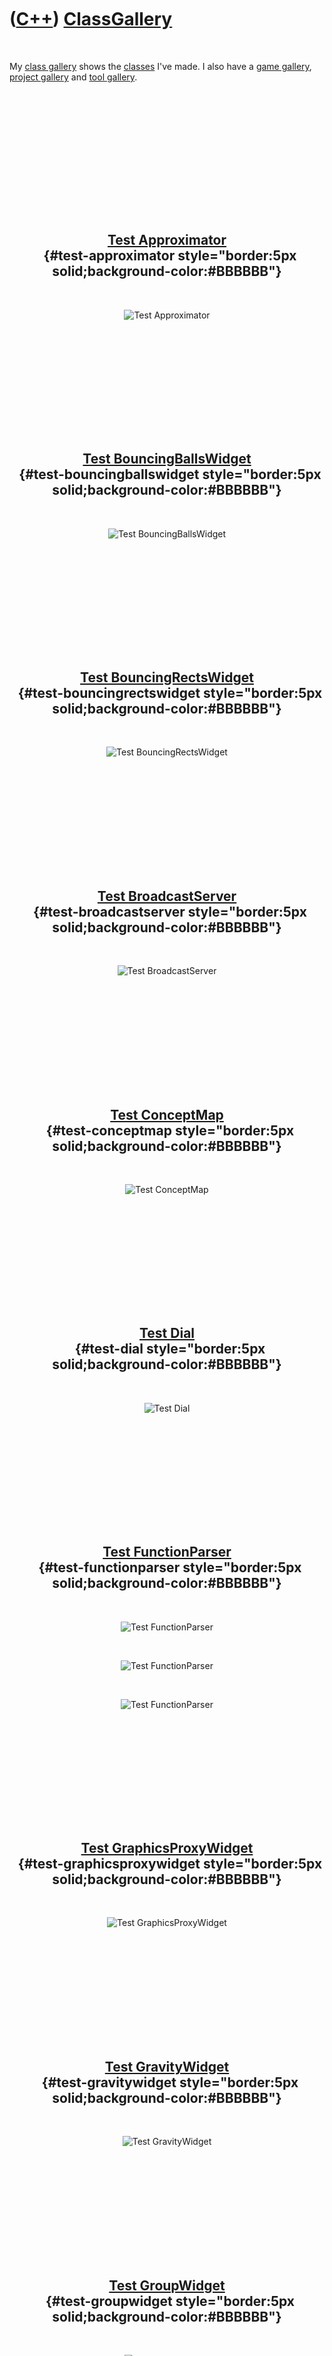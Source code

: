 



 

 

 

 

 

([C++](Cpp.htm)) [ClassGallery](CppClassGallery.htm)
====================================================

 

My [class gallery](CppClassGallery.htm) shows the
[classes](CppClass.htm) I've made. I also have a [game
gallery](GameGallery.htm), [project gallery](ProjectGallery.htm) and
[tool gallery](ToolGallery.htm).

 

<div style="text-align:center;">

 

 

 

 

 

 \
[Test Approximator](ToolTestApproximator.htm)\
  {#test-approximator style="border:5px solid;background-color:#BBBBBB"}
----------------------------------------------

 

![Test Approximator](ToolTestApproximator_1_0.png)

 

 

 

 

 

 \
[Test BouncingBallsWidget](ToolTestBouncingBallsWidget.htm)\
  {#test-bouncingballswidget style="border:5px solid;background-color:#BBBBBB"}
------------------------------------------------------------

 

![Test BouncingBallsWidget](ToolTestBouncingBallsWidget_1_0.png)

 

 

 

 

 

 \
[Test BouncingRectsWidget](ToolTestBouncingRectsWidget.htm)\
  {#test-bouncingrectswidget style="border:5px solid;background-color:#BBBBBB"}
------------------------------------------------------------

 

![Test BouncingRectsWidget](ToolTestBouncingRectsWidget_1_0.png)

 

 

 

 

 

 \
[Test BroadcastServer](ToolTestBroadcastServer.htm)\
  {#test-broadcastserver style="border:5px solid;background-color:#BBBBBB"}
----------------------------------------------------

 

![Test BroadcastServer](ToolTestBroadcastServer_1_0.png)

 

 

 

 

 

 \
[Test ConceptMap](ToolTestConceptMap.htm)\
  {#test-conceptmap style="border:5px solid;background-color:#BBBBBB"}
------------------------------------------

 

![Test ConceptMap](ToolTestConceptMap_1_0.png)

 

 

 

 

 

 \
[Test Dial](ToolTestDial.htm)\
  {#test-dial style="border:5px solid;background-color:#BBBBBB"}
------------------------------

 

![Test Dial](ToolTestDial_1_1.png)

 

 

 

 

 

 \
[Test FunctionParser](ToolTestFunctionParser.htm)\
  {#test-functionparser style="border:5px solid;background-color:#BBBBBB"}
--------------------------------------------------

 

![Test FunctionParser](ToolTestFunctionParser_1_0.png)

 

![Test FunctionParser](ToolTestFunctionParser_2_0.png)

 

![Test FunctionParser](ToolTestFunctionParser_2_1.png)

 

 

 

 

 

 \
[Test GraphicsProxyWidget](ToolTestGraphicsProxyWidget.htm)\
  {#test-graphicsproxywidget style="border:5px solid;background-color:#BBBBBB"}
------------------------------------------------------------

 

![Test GraphicsProxyWidget](ToolTestGraphicsProxyWidget_0_1.png)

 

 

 

 

 

 \
[Test GravityWidget](ToolTestGravityWidget.htm)\
  {#test-gravitywidget style="border:5px solid;background-color:#BBBBBB"}
------------------------------------------------

 

![Test GravityWidget](ToolTestGravityWidget_0_1.png)

 

 

 

 

 

 \
[Test GroupWidget](ToolTestGroupWidget.htm)\
  {#test-groupwidget style="border:5px solid;background-color:#BBBBBB"}
--------------------------------------------

 

![Test GroupWidget](ToolTestGroupWidget_1_0.png)

 

 

 

 

 

 \
[Test Led](ToolTestLed.htm)\
  {#test-led style="border:5px solid;background-color:#BBBBBB"}
----------------------------

 

![Test Led](ToolTestLed_1_0.png)

 

![Test Led](ToolTestLed_1_1.png)

 

 

 

 

 

 \
[Test ManyDigitNewick](ToolTestManyDigitNewick.htm)\
  {#test-manydigitnewick style="border:5px solid;background-color:#BBBBBB"}
----------------------------------------------------

 

![Test ManyDigitNewick](ToolTestManyDigitNewick_1_0.png)

 

 

 

 

 

 \
[Test MultiApproximator](ToolTestMultiApproximator.htm)\
  {#test-multiapproximator style="border:5px solid;background-color:#BBBBBB"}
--------------------------------------------------------

 

![Test MultiApproximator](ToolTestMultiApproximator_1_0.png)

 

 

 

 

 

 \
[Test ndsmake](ToolTestNdsmake.htm)\
  {#test-ndsmake style="border:5px solid;background-color:#BBBBBB"}
------------------------------------

 

![Test ndsmake](ToolTestNdsmake_1_0.png)

 

 

 

 

 

 \
[Test NewickVector](ToolTestNewickVector.htm)\
  {#test-newickvector style="border:5px solid;background-color:#BBBBBB"}
----------------------------------------------

 

![Test NewickVector](ToolTestNewickVector_3_2.png)

 

 

 

 

 

 \
[Test Plane](ToolTestPlane.htm)\
  {#test-plane style="border:5px solid;background-color:#BBBBBB"}
--------------------------------

 

![Test Plane](ToolTestPlane_1_0.png)

 

 

 

 

 

 \
[Test Pylos](ToolTestPylos.htm)\
  {#test-pylos style="border:5px solid;background-color:#BBBBBB"}
--------------------------------

 

![Test Pylos](ToolTestPylos_1_0.png)

 

 

 

 

 

 \
[Test QrcFile](ToolTestQrcFile.htm)\
  {#test-qrcfile style="border:5px solid;background-color:#BBBBBB"}
------------------------------------

 

![Test QrcFile](ToolTestQrcFile_1_3.png)

 

 

 

 

 

 \
[Test QtArrowItems](ToolTestQtArrowItems.htm)\
  {#test-qtarrowitems style="border:5px solid;background-color:#BBBBBB"}
----------------------------------------------

 

![Test QtArrowItems](ToolTestQtArrowItems_1_0.png)

 

 

 

 

 

 \
[Test QtCreatorProFile](ToolTestQtCreatorProFile.htm)\
  {#test-qtcreatorprofile style="border:5px solid;background-color:#BBBBBB"}
------------------------------------------------------

 

![Test QtCreatorProFile](ToolTestQtCreatorProFile_1_4.png)

 

 

 

 

 

 \
[Test QtKeyboardFriendlyGraphicsView](ToolTestQtKeyboardFriendlyGraphicsView.htm)\
  {#test-qtkeyboardfriendlygraphicsview style="border:5px solid;background-color:#BBBBBB"}
----------------------------------------------------------------------------------

 

![Test
QtKeyboardFriendlyGraphicsView](ToolTestKeyboardFriendlyGraphicsView_0_4.png)

 

 

 

 

 

 \
[Test QtModels](ToolTestQtModels.htm)\
  {#test-qtmodels style="border:5px solid;background-color:#BBBBBB"}
--------------------------------------

 

![Test QtModels](ToolTestQtModels_1_2.png)

 

 

 

 

 

 \
[Test QtRoundedEditRectItem](ToolTestQtRoundedEditRectItem.htm)\
  {#test-qtroundededitrectitem style="border:5px solid;background-color:#BBBBBB"}
----------------------------------------------------------------

 

![Test QtRoundedEditRectItem](ToolTestQtRoundedEditRectItem_1_2.png)

 

 

 

 

 

 \
[Test QtRoundedRectItem](ToolTestQtRoundedRectItem.htm)\
  {#test-qtroundedrectitem style="border:5px solid;background-color:#BBBBBB"}
--------------------------------------------------------

 

![Test QtRoundedRectItem](ToolTestQtRoundedRectItem_1_2.png)

 

 

 

 

 

 \
[Test QtRoundedTextRectItem](ToolTestQtRoundedTextRectItem.htm)\
  {#test-qtroundedtextrectitem style="border:5px solid;background-color:#BBBBBB"}
----------------------------------------------------------------

 

![Test QtRoundedTextRectItem](ToolTestQtRoundedTextRectItem_1_2.png)

 

 

 

 

 

 \
[Test Reversi](ToolTestReversi.htm)\
  {#test-reversi style="border:5px solid;background-color:#BBBBBB"}
------------------------------------

 

![Test Reversi](ToolTestReversi_0_1.png)

 

 

 

 

 

 \
[Test SelectFileDialog](ToolTestSelectFileDialog.htm)\
  {#test-selectfiledialog style="border:5px solid;background-color:#BBBBBB"}
------------------------------------------------------

 

![Test SelectFileDialog](ToolTestSelectFileDialog_1_1.png)

 

 

 

 

 

 \
[Test Shape](ToolTestShape.htm)\
  {#test-shape style="border:5px solid;background-color:#BBBBBB"}
--------------------------------

 

![Test Shape](ToolTestShape_2_1.png)

 

![Test Shape](ToolTestShape_1_0_web.png)

 

 

 

 

 

 \
[Test ShinyButton](ToolTestShinyButton.htm)\
  {#test-shinybutton style="border:5px solid;background-color:#BBBBBB"}
--------------------------------------------

 

![Test ShinyButton](ToolTestShinyButton_2_1.png)

 

![Test ShinyButton](ToolTestShinyButton_2_0_web.png)

 

 

 

 

 

 \
[Test SimpleLinearRegression](ToolTestSimpleLinearRegression.htm)\
  {#test-simplelinearregression style="border:5px solid;background-color:#BBBBBB"}
------------------------------------------------------------------

 

![Test SimpleLinearRegression](ToolTestSimpleLinearRegression_1_2.png)

 

 

 

 

 

 \
[Test TextPositionWidget](ToolTestTextPositionWidget.htm)\
  {#test-textpositionwidget style="border:5px solid;background-color:#BBBBBB"}
----------------------------------------------------------

 

![Test TextPositionWidget](ToolTestTextPositionWidget_1_4.png)

 

 

 

 

 

 \
[Test TicTacToe](ToolTestTicTacToe.htm)\
  {#test-tictactoe style="border:5px solid;background-color:#BBBBBB"}
----------------------------------------

 

![Test TicTacToe](ToolTestTicTacToe_1_1.png)

 

![Test TicTacToe](ToolTestTicTacToe_1_2.png)

 

 

 

 

 

 \
[Test ToggleButton](ToolTestToggleButton.htm)\
  {#test-togglebutton style="border:5px solid;background-color:#BBBBBB"}
----------------------------------------------

 

![Test ToggleButton](ToolTestToggleButton_1_4.png)

 

 

 

 

 

 \
[Test TwoDigitNewick](ToolTestTwoDigitNewick.htm)\
  {#test-twodigitnewick style="border:5px solid;background-color:#BBBBBB"}
--------------------------------------------------

 

![Test TwoDigitNewick](ToolTestTwoDigitNewick_2_2.png)

 

 

 

 

 

</div>





 




This page has been created by the [tool](Tools.htm)
[CodeToHtml](ToolCodeToHtml.htm)
